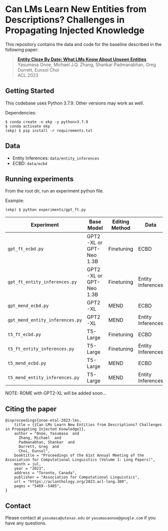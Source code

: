 # Can LMs Learn New Entities from Descriptions? Challenges in Propagating Injected Knowledge

This repository contains the data and code for the baseline described in the following paper:

> [**Entity Cloze By Date: What LMs Know About Unseen Entities**](https://aclanthology.org/2023.acl-long.300.pdf) <br/>
> Yasumasa Onoe, Michael J.Q. Zhang, Shankar Padmanabhan, Greg Durrett, Eunsol Choi<br/>
> ACL 2023

## Getting Started

This codebase uses Python 3.7.9. Other versions may work as well.

Dependencies:

```
$ conda create -n ekp -y python=3.7.9
$ conda activate ekp
(ekp) $ pip install -r requirements.txt
```

## Data

- Entity Inferences: `data/entity_inferences`
- ECBD: `data/ecbd`


## Running experiments
From the root dir, run an experiment python file.

Example:
```
(ekp) $ python experiments/gpt_ft.py
```

| Experiment                      | Base Model              | Editing Method | Data              |
|---------------------------------|-------------------------|----------------|-------------------|
| `gpt_ft_ecbd.py`                | GPT2-XL or GPT-Neo 1.3B | Finetuning     | ECBD              |
| `gpt_ft_entity_inferences.py`   | GPT2-XL or GPT-Neo 1.3B | Finetuning     | Entity Inferences |
| `gpt_mend_ecbd.py`              | GPT2-XL                 | MEND           | ECBD              |
| `gpt_mend_entity_inferences.py` | GPT2-XL                 | MEND           | Entity Inferences |
| `t5_ft_ecbd.py`                 | T5-Large                | Finetuning     | ECBD              |
| `t5_ft_entity_inferences.py`    | T5-Large                | Finetuning     | Entity Inferences |
| `t5_mend_ecbd.py`               | T5-Large                | MEND           | ECBD              |
| `t5_mend_entity_inferences.py`  | T5-Large                | MEND           | Entity Inferences |

NOTE: ROME with GPT2-XL will be added soon...


## Citing the paper
```
@inproceedings{onoe-etal-2023-lms,
    title = {{Can LMs Learn New Entities from Descriptions? Challenges in Propagating Injected Knowledge}},
    author = "Onoe, Yasumasa  and
      Zhang, Michael  and
      Padmanabhan, Shankar  and
      Durrett, Greg  and
      Choi, Eunsol",
    booktitle = "Proceedings of the 61st Annual Meeting of the Association for Computational Linguistics (Volume 1: Long Papers)",
    month = jul,
    year = "2023",
    address = "Toronto, Canada",
    publisher = "Association for Computational Linguistics",
    url = "https://aclanthology.org/2023.acl-long.300",
    pages = "5469--5485",
}
```

## Contact 

Please contact at `yasumasa@utexas.edu` or `yasumasaonoe@google.com` if you have any questions.